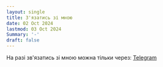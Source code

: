 ```yaml
---
layout: single
title: З'язатись зі мною
date: 02 Oct 2024
lastmod: 03 Oct 2024
Summary: '-'
draft: false
---
```


На разі зв'язатись зі мною можна тільки через: [Telegram](https://t.me/cat_scan)
